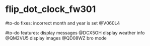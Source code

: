# flip_dot_clock_fw301


#to-do fixes:
incorrect month and year is set @V060L4


#to-do features:
display messages @DCX5OH
display weather info @QM2VU5
display images @QD08WZ
bro mode
